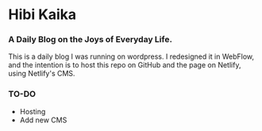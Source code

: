 # Hibi Kaika

### A Daily Blog on the Joys of Everyday Life. 

This is a daily blog I was running on wordpress. I redesigned it in WebFlow, and the intention is to host this repo on GitHub and the page on Netlify, using Netlify's CMS.

### TO-DO

* Hosting
* Add new CMS
